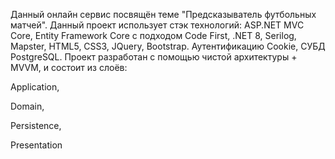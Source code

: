 Данный онлайн сервис посвящён теме "Предсказыватель футбольных матчей". Данный проект использует стэк технологий: ASP.NET MVC Core, Entity Framework Core c подходом Code First, .NET 8, Serilog, Mapster, HTML5, CSS3, JQuery, Bootstrap. Аутентификацию Cookie, СУБД PostgreSQL. Проект разработан с помощью чистой архитектуры + MVVM, и состоит из слоёв:

Application,

Domain,

Persistence,

Presentation
